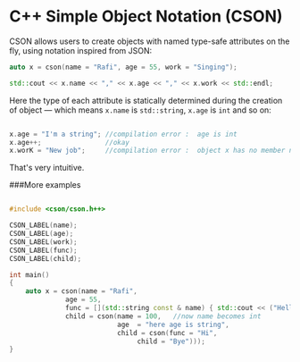 
C++ Simple Object Notation (CSON)
=================================

CSON allows users to create objects with named type-safe attributes on the fly, using notation inspired from JSON:

```c++
auto x = cson(name = "Rafi", age = 55, work = "Singing");

std::cout << x.name << "," << x.age << "," << x.work << std::endl;
```

Here the type of each attribute is statically determined during the creation of object &mdash; which means `x.name` is `std::string`, `x.age` is `int` and so on:

```c++

x.age = "I'm a string"; //compilation error :  age is int
x.age++;                //okay         
x.worK = "New job";     //compilation error :  object x has no member named `worK`
```

That's very intuitive. 


###More examples

```c++

#include <cson/cson.h++>

CSON_LABEL(name);
CSON_LABEL(age);
CSON_LABEL(work);
CSON_LABEL(func);
CSON_LABEL(child);

int main()
{
	auto x = cson(name = "Rafi",
		      age = 55,
		      func = [](std::string const & name) { std::cout << ("Hello " + name)  << std::endl; },
		      child = cson(name = 100,   //now name becomes int
		                   age  = "here age is string",
		                   child = cson(func = "Hi",
		                   		child = "Bye")));
}
```

